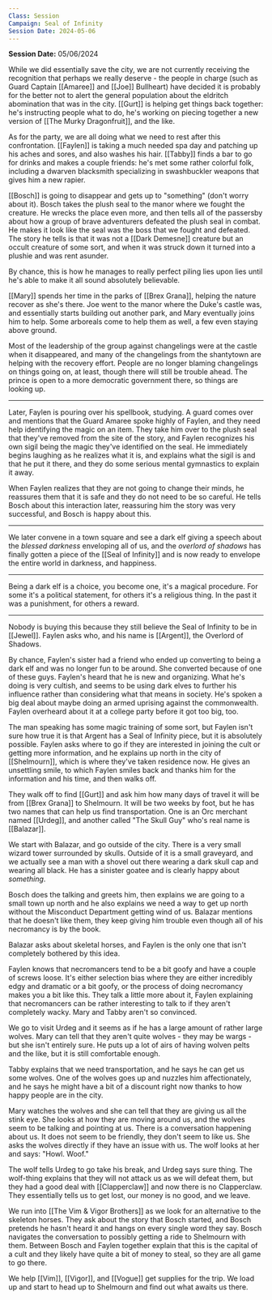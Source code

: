 ```yaml
---
Class: Session
Campaign: Seal of Infinity
Session Date: 2024-05-06
---
```

**Session Date:** 05/06/2024

While we did essentially save the city, we are not currently receiving the recognition that perhaps we really deserve - the people in charge (such as Guard Captain [[Amaree]] and [[Joe]] Bullheart) have decided it is probably for the better not to alert the general population about the eldritch abomination that was in the city. [[Gurt]] is helping get things back together: he's instructing people what to do, he's working on piecing together a new version of [[The Murky Dragonfruit]], and the like.

As for the party, we are all doing what we need to rest after this confrontation. [[Faylen]] is taking a much needed spa day and patching up his aches and sores, and also washes his hair. [[Tabby]] finds a bar to go for drinks and makes a couple friends: he's met some rather colorful folk, including a dwarven blacksmith specializing in swashbuckler weapons that gives him a new rapier. 

[[Bosch]] is going to disappear and gets up to "something" (don't worry about it). Bosch takes the plush seal to the manor where we fought the creature. He wrecks the place even more, and then tells all of the passersby about how a group of brave adventurers defeated the plush seal in combat. He makes it look like the seal was the boss that we fought and defeated. The story he tells is that it was not a [[Dark Demesne]] creature but an occult creature of some sort, and when it was struck down it turned into a plushie and was rent asunder.

By chance, this is how he manages to really perfect piling lies upon lies until he's able to make it all sound absolutely believable.

[[Mary]] spends her time in the parks of [[Brex Grana]], helping the nature recover as she's there. Joe went to the manor where the Duke's castle was, and essentially starts building out another park, and Mary eventually joins him to help. Some arboreals come to help them as well, a few even staying above ground.

Most of the leadership of the group against changelings were at the castle when it disappeared, and many of the changelings from the shantytown are helping with the recovery effort. People are no longer blaming changelings on things going on, at least, though there will still be trouble ahead. The prince is open to a more democratic government there, so things are looking up.

---

Later, Faylen is pouring over his spellbook, studying. A guard comes over and mentions that the Guard Amaree spoke highly of Faylen, and they need help identifying the magic on an item. They take him over to the plush seal that they've removed from the site of the story, and Faylen recognizes his own sigil being the magic they've identified on the seal. He immediately begins laughing as he realizes what it is, and explains what the sigil is and that he put it there, and they do some serious mental gymnastics to explain it away.

When Faylen realizes that they are not going to change their minds, he reassures them that it is safe and they do not need to be so careful. He tells Bosch about this interaction later, reassuring him the story was very successful, and Bosch is happy about this.

---

We later convene in a town square and see a dark elf giving a speech about the *blessed darkness* enveloping all of us, and the *overlord of shadows* has finally gotten a piece of the [[Seal of Infinity]] and is now ready to envelope the entire world in darkness, and happiness.

---

Being a dark elf is a choice, you become one, it's a magical procedure. For some it's a political statement, for others it's a religious thing. In the past it was a punishment, for others a reward.

---

Nobody is buying this because they still believe the Seal of Infinity to be in [[Jewel]]. Faylen asks who, and his name is [[Argent]], the Overlord of Shadows.

By chance, Faylen's sister had a friend who ended up converting to being a dark elf and was no longer fun to be around. She converted because of one of these guys. Faylen's heard that he is new and organizing. What he's doing is very cultish, and seems to be using dark elves to further his influence rather than considering what that means in society. He's spoken a big deal about maybe doing an armed uprising against the commonwealth. Faylen overheard about it at a college party before it got too big, too.

The man speaking has some magic training of some sort, but Faylen isn't sure how true it is that Argent has a Seal of Infinity piece, but it is absolutely possible. Faylen asks where to go if they are interested in joining the cult or getting more information, and he explains up north in the city of [[Shelmourn]], which is where they've taken residence now. He gives an unsettling smile, to which Faylen smiles back and thanks him for the information and his time, and then walks off.

They walk off to find [[Gurt]] and ask him how many days of travel it will be from [[Brex Grana]] to Shelmourn. It will be two weeks by foot, but he has two names that can help us find transportation. One is an Orc merchant named [[Urdeg]], and another called "The Skull Guy" who's real name is [[Balazar]].

We start with Balazar, and go outside of the city. There is a very small wizard tower surrounded by skulls. Outside of it is a small graveyard, and we actually see a man with a shovel out there wearing a dark skull cap and wearing all black. He has a sinister goatee and is clearly happy about *something*.

Bosch does the talking and greets him, then explains we are going to a small town up north and he also explains we need a way to get up north without the Misconduct Department getting wind of us. Balazar mentions that he doesn't like them, they keep giving him trouble even though all of his necromancy is by the book.

Balazar asks about skeletal horses, and Faylen is the only one that isn't completely bothered by this idea.

Faylen knows that necromancers tend to be a bit goofy and have a couple of screws loose. It's either selection bias where they are either incredibly edgy and dramatic or a bit goofy, or the process of doing necromancy makes you a bit like this. They talk a little more about it, Faylen explaining that necromancers can be rather interesting to talk to if they aren't completely wacky. Mary and Tabby aren't so convinced.

We go to visit Urdeg and it seems as if he has a large amount of rather large wolves. Mary can tell that they aren't quite wolves - they may be wargs - but she isn't entirely sure. He puts up a lot of airs of having wolven pelts and the like, but it is still comfortable enough.

Tabby explains that we need transportation, and he says he can get us some wolves. One of the wolves goes up and nuzzles him affectionately, and he says he might have a bit of a discount right now thanks to how happy people are in the city.

Mary watches the wolves and she can tell that they are giving us all the stink eye. She looks at how they are moving around us, and the wolves seem to be talking and pointing at us. There is a conversation happening about us. It does not seem to be friendly, they don't seem to like us. She asks the wolves directly if they have an issue with us. The wolf looks at her and says: "Howl. Woof."

The wolf tells Urdeg to go take his break, and Urdeg says sure thing. The wolf-thing explains that they will not attack us as we will defeat them, but they had a good deal with [[Clapperclaw]] and now there is no Clapperclaw. They essentially tells us to get lost, our money is no good, and we leave.

We run into [[The Vim & Vigor Brothers]] as we look for an alternative to the skeleton horses. They ask about the story that Bosch started, and Bosch pretends he hasn't heard it and hangs on every single word they say. Bosch navigates the conversation to possibly getting a ride to Shelmourn with them. Between Bosch and Faylen together explain that this is the capital of a cult and they likely have quite a bit of money to steal, so they are all game to go there.

We help [[Vim]], [[Vigor]], and [[Vogue]] get supplies for the trip. We load up and start to head up to Shelmourn and find out what awaits us there.